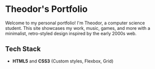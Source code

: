 # Theodor's Portfolio

Welcome to my personal portfolio! I'm Theodor, a computer science student. This site showcases my work, music, games, and more with a minimalist, retro-styled design inspired by the early 2000s web.

## Tech Stack

- **HTML5** and **CSS3** (Custom styles, Flexbox, Grid)
